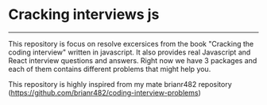 # Cracking interviews js

---

This repository is focus on resolve excersices from the book "Cracking the coding interview" written in javascript. It also provides real Javascript and React interview questions and answers. Right now we have 3 packages and each of them contains different problems that might help you.

This repository is highly inspired from my mate brianr482 repository (https://github.com/brianr482/coding-interview-problems)
